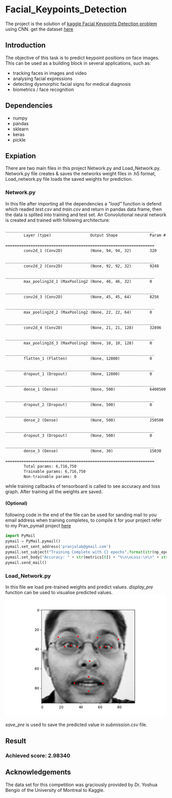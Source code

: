 # Facial_Keypoints_Detection
The project is the solution of [kaggle Facial Keypoints Detection problem](https://www.kaggle.com/c/facial-keypoints-detection) using CNN. get the dataset [here](https://drive.google.com/open?id=13QGng6anUSs15Gxr3uR1AO08iIcF6Cqw)
## Introduction
The objective of this task is to predict keypoint positions on face images. This can be used as a building block in several applications, such as:
- tracking faces in images and video
- analysing facial expressions
- detecting dysmorphic facial signs for medical diagnosis
- biometrics / face recognition

## Dependencies
- numpy
- pandas
- sklearn
- keras
- pickle
## Expiation
There are two main files in this project Network.py and Load_Network.py. Network.py file creates & saves the
networks weight files in .h5 format, Load_network.py file loads the saved weights for prediction.

### Network.py

In this file after importing all the dependencies a _"load"_ function is defend which readed _test.csv_ and _train.csv_
and return in pandas data frame, then the data is splited into training and test set.
An Convolutional neural network is created and trained with following architecture:

```terminal
_________________________________________________________________
        Layer (type)                 Output Shape              Param #
        =================================================================
        conv2d_1 (Conv2D)            (None, 94, 94, 32)        320
        _________________________________________________________________
        conv2d_2 (Conv2D)            (None, 92, 92, 32)        9248
        _________________________________________________________________
        max_pooling2d_1 (MaxPooling2 (None, 46, 46, 32)        0
        _________________________________________________________________
        conv2d_3 (Conv2D)            (None, 45, 45, 64)        8256
        _________________________________________________________________
        max_pooling2d_2 (MaxPooling2 (None, 22, 22, 64)        0
        _________________________________________________________________
        conv2d_4 (Conv2D)            (None, 21, 21, 128)       32896
        _________________________________________________________________
        max_pooling2d_3 (MaxPooling2 (None, 10, 10, 128)       0
        _________________________________________________________________
        flatten_1 (Flatten)          (None, 12800)             0
        _________________________________________________________________
        dropout_1 (Dropout)          (None, 12800)             0
        _________________________________________________________________
        dense_1 (Dense)              (None, 500)               6400500
        _________________________________________________________________
        dropout_2 (Dropout)          (None, 500)               0
        _________________________________________________________________
        dense_2 (Dense)              (None, 500)               250500
        _________________________________________________________________
        dropout_3 (Dropout)          (None, 500)               0
        _________________________________________________________________
        dense_3 (Dense)              (None, 30)                15030
        =================================================================
        Total params: 6,716,750
        Trainable params: 6,716,750
        Non-trainable params: 0
```
while training callbacks of tensorboard is called to see accuracy and loss graph.
After training all the weights are saved.
#### (Optional)
following code in the end of the file can be used for sanding mail to you email address when training completes,
 to compile it for your project refer to my Pran_pymail project [here](https://github.com/Pranjalab/PyMail)
 ```python
import PyMail
pymail = PyMail.pymail()
pymail.set_sent_address('pranjalab@gmail.com')
pymail.set_subject("Training Complete with {} epochs".format(str(np_epochs)))
pymail.set_body("Accuracy: " + str(metrics[0]) + "%\n\nLoss:\n\n" + str(metrics[1]))
pymail.send_mail()
 ```

### Load_Network.py
In this file we load pre-trained weights and predict values. _display_pre_ function can be used to visualise predicted values.
![Alt text](Figure_1.png?raw=true "Title")

_save_pre_ is used to save the predicted value in _submission.csv_ file.

## Result
### Achieved score: 2.98340
## Acknowledgements
The data set for this competition was graciously provided by Dr. Yoshua Bengio of the University of Montreal to Kaggle.